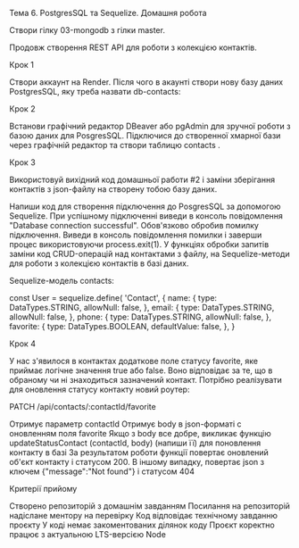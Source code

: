 Тема 6. PostgresSQL та Sequelize. Домашня робота

Створи гілку 03-mongodb з гілки master.

Продовж створення REST API для роботи з колекцією контактів.

Крок 1

Створи аккаунт на Render. Після чого в акаунті створи нову базу даних PostgresSQL, яку треба назвати db-contacts:

Крок 2

Встанови графічний редактор DBeaver або pgAdmin для зручної роботи з базою даних для PosgresSQL. Підключися до створенної хмарної бази через графічній редактор та створи таблицю contacts .

Крок 3

Використовуй вихідний код домашньої работи #2 і заміни зберігання контактів з json-файлу на створену тобою базу даних.

Напиши код для створення підключення до PosgresSQL за допомогою Sequelize. При успішному підключенні виведи в консоль повідомлення "Database connection successful". Обов'язково обробив помилку підключення. Виведи в консоль повідомлення помилки і заверши процес використовуючи process.exit(1). У функціях обробки запитів заміни код CRUD-операцій над контактами з файлу, на Sequelize-методи для роботи з колекцією контактів в базі даних.

Sequelize-модель contacts:

const User = sequelize.define( 'Contact', { name: { type: DataTypes.STRING, allowNull: false, }, email: { type: DataTypes.STRING, allowNull: false, }, phone: { type: DataTypes.STRING, allowNull: false, }, favorite: { type: DataTypes.BOOLEAN, defaultValue: false, }, }

Крок 4

У нас з'явилося в контактах додаткове поле статусу favorite, яке приймає логічне значення true або false. Воно відповідає за те, що в обраному чи ні знаходиться зазначений контакт. Потрібно реалізувати для оновлення статусу контакту новий роутер:

PATCH /api/contacts/:contactId/favorite

Отримує параметр contactId Отримує body в json-форматі c оновленням поля favorite Якщо з body все добре, викликає функцію updateStatusContact (contactId, body) (напиши її) для поновлення контакту в базі За результатом роботи функції повертає оновлений об'єкт контакту і статусом 200. В іншому випадку, повертає json з ключем {"message":"Not found"} і статусом 404

Критерії прийому

Створено репозиторій з домашнім завданням Посилання на репозиторій надіслане ментору на перевірку Код відповідає технічному завданню проєкту У коді немає закоментованих ділянок коду Проєкт коректно працює з актуальною LTS-версією Node
